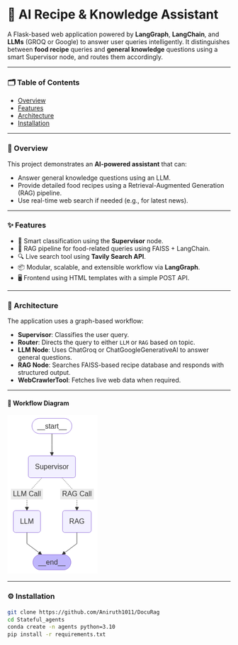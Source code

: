 # 🍳 AI Recipe & Knowledge Assistant

A Flask-based web application powered by **LangGraph**, **LangChain**, and **LLMs** (GROQ or Google) to answer user queries intelligently. It distinguishes between **food recipe** queries and **general knowledge** questions using a smart Supervisor node, and routes them accordingly.

---

### 🗂️ Table of Contents

- [Overview](#overview)
- [Features](#features)
- [Architecture](#architecture)
- [Installation](#installation)
---

### 📌 Overview

This project demonstrates an **AI-powered assistant** that can:
- Answer general knowledge questions using an LLM.
- Provide detailed food recipes using a Retrieval-Augmented Generation (RAG) pipeline.
- Use real-time web search if needed (e.g., for latest news).

---

### ✨ Features

- 🧠 Smart classification using the **Supervisor** node.
- 🧾 RAG pipeline for food-related queries using FAISS + LangChain.
- 🔍 Live search tool using **Tavily Search API**.
- 📦 Modular, scalable, and extensible workflow via **LangGraph**.
- 🖥️ Frontend using HTML templates with a simple POST API.

---

### 🧠 Architecture

The application uses a graph-based workflow:

- **Supervisor**: Classifies the user query.
- **Router**: Directs the query to either `LLM` or `RAG` based on topic.
- **LLM Node**: Uses ChatGroq or ChatGoogleGenerativeAI to answer general questions.
- **RAG Node**: Searches FAISS-based recipe database and responds with structured output.
- **WebCrawlerTool**: Fetches live web data when required.

---

#### 🧭 Workflow Diagram

![Workflow](assets/output.png)

---

### ⚙️ Installation

```bash
git clone https://github.com/Aniruth1011/DocuRag 
cd Stateful_agents 
conda create -n agents python=3.10
pip install -r requirements.txt
